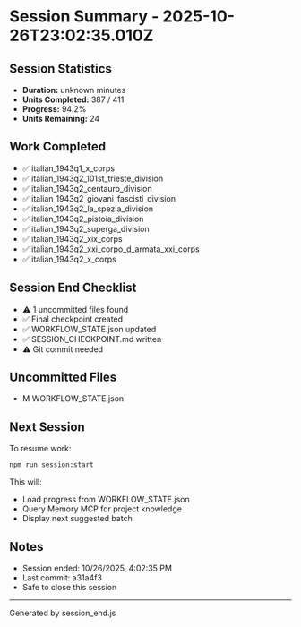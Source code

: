 # Session Summary - 2025-10-26T23:02:35.010Z

## Session Statistics

- **Duration:** unknown minutes
- **Units Completed:** 387 / 411
- **Progress:** 94.2%
- **Units Remaining:** 24

## Work Completed

- ✅ italian_1943q1_x_corps
- ✅ italian_1943q2_101st_trieste_division
- ✅ italian_1943q2_centauro_division
- ✅ italian_1943q2_giovani_fascisti_division
- ✅ italian_1943q2_la_spezia_division
- ✅ italian_1943q2_pistoia_division
- ✅ italian_1943q2_superga_division
- ✅ italian_1943q2_xix_corps
- ✅ italian_1943q2_xxi_corpo_d_armata_xxi_corps
- ✅ italian_1943q2_x_corps

## Session End Checklist

- ⚠️  1 uncommitted files found
- ✅ Final checkpoint created
- ✅ WORKFLOW_STATE.json updated
- ✅ SESSION_CHECKPOINT.md written
- ⚠️  Git commit needed

## Uncommitted Files

- M WORKFLOW_STATE.json

## Next Session

To resume work:

```bash
npm run session:start
```

This will:
- Load progress from WORKFLOW_STATE.json
- Query Memory MCP for project knowledge
- Display next suggested batch

## Notes

- Session ended: 10/26/2025, 4:02:35 PM
- Last commit: a31a4f3
- Safe to close this session

---

Generated by session_end.js

